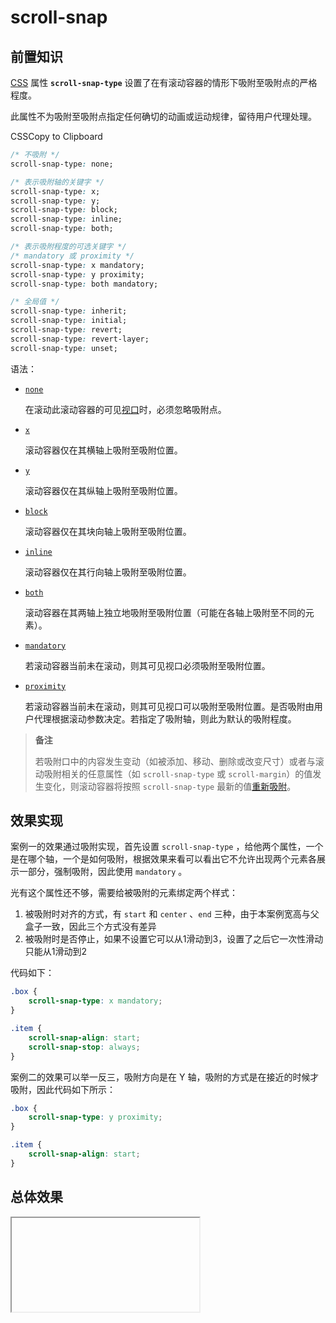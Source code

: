 # scroll-snap

## 前置知识

[CSS](https://developer.mozilla.org/zh-CN/docs/Web/CSS) 属性 **`scroll-snap-type`** 设置了在有滚动容器的情形下吸附至吸附点的严格程度。

此属性不为吸附至吸附点指定任何确切的动画或运动规律，留待用户代理处理。

CSSCopy to Clipboard

```css
/* 不吸附 */
scroll-snap-type: none;

/* 表示吸附轴的关键字 */
scroll-snap-type: x;
scroll-snap-type: y;
scroll-snap-type: block;
scroll-snap-type: inline;
scroll-snap-type: both;

/* 表示吸附程度的可选关键字 */
/* mandatory 或 proximity */
scroll-snap-type: x mandatory;
scroll-snap-type: y proximity;
scroll-snap-type: both mandatory;

/* 全局值 */
scroll-snap-type: inherit;
scroll-snap-type: initial;
scroll-snap-type: revert;
scroll-snap-type: revert-layer;
scroll-snap-type: unset;
```

语法：

- [`none`](https://developer.mozilla.org/zh-CN/docs/Web/CSS/scroll-snap-type#none)

  在滚动此滚动容器的可见[视口](https://developer.mozilla.org/zh-CN/docs/Glossary/Viewport)时，必须忽略吸附点。

- [`x`](https://developer.mozilla.org/zh-CN/docs/Web/CSS/scroll-snap-type#x)

  滚动容器仅在其横轴上吸附至吸附位置。

- [`y`](https://developer.mozilla.org/zh-CN/docs/Web/CSS/scroll-snap-type#y)

  滚动容器仅在其纵轴上吸附至吸附位置。

- [`block`](https://developer.mozilla.org/zh-CN/docs/Web/CSS/scroll-snap-type#block)

  滚动容器仅在其块向轴上吸附至吸附位置。

- [`inline`](https://developer.mozilla.org/zh-CN/docs/Web/CSS/scroll-snap-type#inline)

  滚动容器仅在其行向轴上吸附至吸附位置。

- [`both`](https://developer.mozilla.org/zh-CN/docs/Web/CSS/scroll-snap-type#both)

  滚动容器在其两轴上独立地吸附至吸附位置（可能在各轴上吸附至不同的元素）。

- [`mandatory`](https://developer.mozilla.org/zh-CN/docs/Web/CSS/scroll-snap-type#mandatory)

  若滚动容器当前未在滚动，则其可见视口必须吸附至吸附位置。

- [`proximity`](https://developer.mozilla.org/zh-CN/docs/Web/CSS/scroll-snap-type#proximity)

  若滚动容器当前未在滚动，则其可见视口可以吸附至吸附位置。是否吸附由用户代理根据滚动参数决定。若指定了吸附轴，则此为默认的吸附程度。

> **备注**
>
> 若吸附口中的内容发生变动（如被添加、移动、删除或改变尺寸）或者与滚动吸附相关的任意属性（如 `scroll-snap-type` 或 `scroll-margin`）的值发生变化，则滚动容器将按照 `scroll-snap-type` 最新的值[重新吸附](https://drafts.csswg.org/css-scroll-snap/#re-snap)。

## 效果实现

案例一的效果通过吸附实现，首先设置 `scroll-snap-type` ，给他两个属性，一个是在哪个轴，一个是如何吸附，根据效果来看可以看出它不允许出现两个元素各展示一部分，强制吸附，因此使用 `mandatory` 。

光有这个属性还不够，需要给被吸附的元素绑定两个样式：

1. 被吸附时对齐的方式，有 `start` 和 `center` 、`end` 三种，由于本案例宽高与父盒子一致，因此三个方式没有差异
2. 被吸附时是否停止，如果不设置它可以从1滑动到3，设置了之后它一次性滑动只能从1滑动到2

代码如下：

```css
.box {
    scroll-snap-type: x mandatory;
}

.item {
    scroll-snap-align: start;
    scroll-snap-stop: always;
}
```

案例二的效果可以举一反三，吸附方向是在 Y 轴，吸附的方式是在接近的时候才吸附，因此代码如下所示：

```css
.box {
    scroll-snap-type: y proximity;
}

.item {
    scroll-snap-align: start;
}
```

## 总体效果
<Iframe url="https://duyidao.github.io/blogweb/#/detail/css/scrollSnap" />